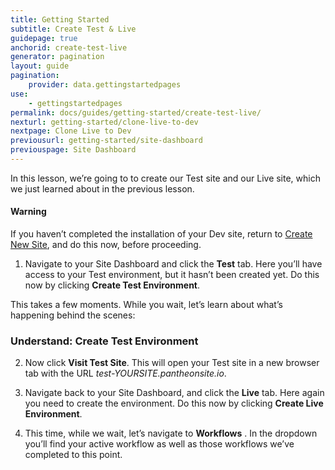 ```yaml
---
title: Getting Started
subtitle: Create Test & Live
guidepage: true
anchorid: create-test-live
generator: pagination
layout: guide
pagination:
    provider: data.gettingstartedpages
use:
    - gettingstartedpages
permalink: docs/guides/getting-started/create-test-live/
nexturl: getting-started/clone-live-to-dev
nextpage: Clone Live to Dev
previousurl: getting-started/site-dashboard
previouspage: Site Dashboard
---
```

In this lesson, we’re going to to create our Test site and our Live site, which we just learned about in the previous lesson.

<div class="alert alert-danger" role="alert">
  <h4 class="info">Warning</h4>
  <p>If you haven’t completed the installation of your Dev site, return to <a href=
  "/docs/guides/getting-started/create-new-site/">Create New Site</a>, and do this now, before proceeding.</p>
</div>

1. Navigate to your Site Dashboard and click the **Test** tab. Here you’ll have access to your Test environment, but it hasn’t been created yet. Do this now by clicking **Create Test Environment**.

  This takes a few moments. While you wait, let’s learn about what’s happening behind the scenes:

  <div class="panel panel-video" id="accordion">
    <div class="panel-heading panel-video-heading">
      <a class="accordion-toggle panel-video-title collapsed" data-toggle="collapse" data-parent="#accordion" data-proofer-ignore data-target="#create-test-environment"><h3 class="panel-title panel-video-title" style="cursor:pointer;">Understand: Create Test Environment</h3></a>
    </div>
  </div>

2. Now click **Visit Test Site**. This will open your Test site in a new browser tab with the URL    *test-YOURSITE.pantheonsite.io*.

3. Navigate back to your Site Dashboard, and click the **Live** tab. Here again you need to create the environment. Do this now by clicking **Create Live Environment**.

4. This time, while we wait, let’s navigate to **Workflows** . In the dropdown you’ll find your active workflow as well as those workflows we’ve completed to this point.
